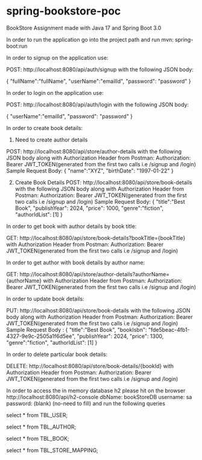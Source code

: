 # spring-bookstore-poc

BookStore Assignment made with Java 17 and Spring Boot 3.0

In order to run the application go into the project path and run
mvn: spring-boot:run

In order to signup on the application use:

POST: http://localhost:8080/api/auth/signup
with the following JSON body:

{
"fullName":"fullName",
"userName":"emailId",
"password": "password"
}

In order to login on the application use:

POST: http://localhost:8080/api/auth/login
with the following JSON body:

{
"userName":"emailId",
"password": "password"
}

In order to create book details:

1) Need to create author details

POST: http://localhost:8080/api/store/author-details
with the following JSON body along
with Authorization Header from Postman:
Authorization: Bearer JWT_TOKEN(generated from the first two calls i.e /signup and /login)
Sample Request Body:
{
    "name":"XYZ",
    "birthDate": "1997-01-22"
}

2) Create Book Details
POST: http://localhost:8080/api/store/book-details
with the following JSON body along
with Authorization Header from Postman:
Authorization: Bearer JWT_TOKEN(generated from the first two calls i.e /signup and /login)
Sample Request Body:
{
    "title":"Best Book",
    "publishYear": 2024, 
    "price": 1000,
    "genre":"fiction",
    "authorIdList": [1]
}


In order to get book with author details by book title:

GET: http://localhost:8080/api/store/book-details?bookTitle={bookTitle}
with Authorization Header from Postman:
Authorization: Bearer JWT_TOKEN(generated from the first two calls i.e /signup and /login)

In order to get author with book details by author name:

GET: http://localhost:8080/api/store/author-details?authorName={authorName}
with Authorization Header from Postman:
Authorization: Bearer JWT_TOKEN(generated from the first two calls i.e /signup and /login)

In order to update book details:

PUT: http://localhost:8080/api/store/book-details
with the following JSON body along
with Authorization Header from Postman:
Authorization: Bearer JWT_TOKEN(generated from the first two calls i.e /signup and /login)
Sample Request Body :
{
    "title":"Best Book",
    "bookIsbn": "fde5beac-4fb1-4327-9e9c-2505a1f6d5ee",
    "publishYear": 2024, 
    "price": 1300,
    "genre":"fiction",
    "authorIdList": [1]
}

In order to delete particular book details:

DELETE: http://localhost:8080/api/store/book-details/{bookId}
with Authorization Header from Postman:
Authorization: Bearer JWT_TOKEN(generated from the first two calls i.e /signup and /login)

In order to access the in memory database h2
please hit on the browser
http://localhost:8080/api/h2-console
dbName: bookStoreDB
username: sa
password: (blank) (no-need to fill)
and run the following queries

select * from TBL_USER;

select * from TBL_AUTHOR;

select * from TBL_BOOK;

select * from TBL_STORE_MAPPING;